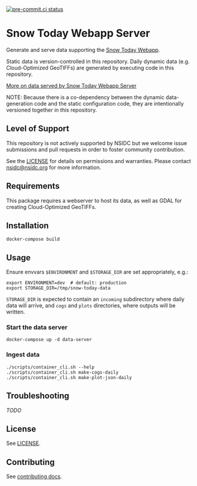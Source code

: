 [![pre-commit.ci status](https://results.pre-commit.ci/badge/github/nsidc/snow-today-webapp-server/main.svg)](https://results.pre-commit.ci/latest/github/nsidc/snow-today-webapp-server/main)

# Snow Today Webapp Server

Generate and serve data supporting the [Snow Today
Webapp](https://github.com/nsidc/snow-today-webapp).

Static data is version-controlled in this repository. Daily dynamic data (e.g.
Cloud-Optimized GeoTIFFs) are generated by executing code in this repository.

[More on data served by Snow Today Webapp Server](doc/data.md)

NOTE: Because there is a co-dependency between the dynamic data-generation code and the
static configuration code, they are intentionally versioned together in this repository.


## Level of Support

This repository is not actively supported by NSIDC but we welcome issue submissions and
pull requests in order to foster community contribution.

See the [LICENSE](LICENSE) for details on permissions and warranties. Please contact
nsidc@nsidc.org for more information.


## Requirements

This package requires a webserver to host its data, as well as GDAL for
creating Cloud-Optimized GeoTIFFs.


## Installation

```
docker-compose build
```


## Usage

Ensure envvars `$ENVIRONMENT` and `$STORAGE_DIR` are set appropriately, e.g.:

```
export ENVIRONMENT=dev  # default: production
export STORAGE_DIR=/tmp/snow-today-data
```

`STORAGE_DIR` is expected to contain an `incoming` subdirectory where daily data will
arrive, and `cogs` and `plots` directories, where outputs will be written.


### Start the data server

```
docker-compose up -d data-server
```

### Ingest data

```
./scripts/container_cli.sh --help
./scripts/container_cli.sh make-cogs-daily
./scripts/container_cli.sh make-plot-json-daily
```


## Troubleshooting

*TODO*


## License

See [LICENSE](LICENSE).


## Contributing

See [contributing docs](doc/contributing.md).

